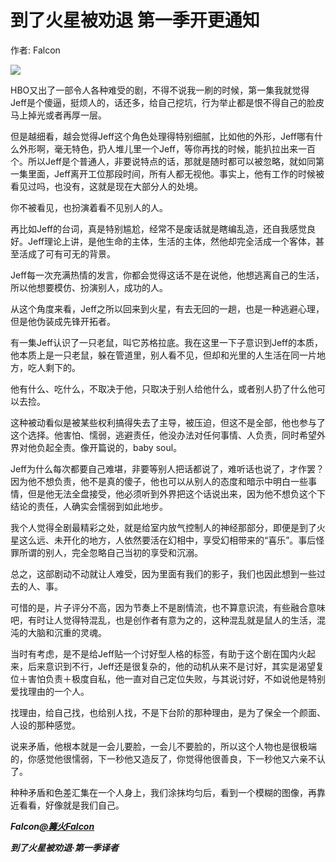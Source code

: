 # 到了火星被劝退 第一季开更通知

作者: Falcon

![](/image/到了火星被劝退%20第一季开更通知.webp)

HBO又出了一部令人各种难受的剧，不得不说我一刷的时候，第一集我就觉得Jeff是个傻逼，挺烦人的，话还多，给自己挖坑，行为举止都是恨不得自己的脸皮马上掉光或者再厚一层。

但是越细看，越会觉得Jeff这个角色处理得特别细腻，比如他的外形，Jeff哪有什么外形啊，毫无特色，扔人堆儿里一个Jeff，等你再找的时候，能扒拉出来一百个。所以Jeff是个普通人，非要说特点的话，那就是随时都可以被忽略，就如同第一集里面，Jeff离开工位那段时间，所有人都无视他。事实上，他有工作的时候被看见过吗，也没有，这就是现在大部分人的处境。

你不被看见，也扮演着看不见别人的人。

再比如Jeff的台词，真是特别尴尬，经常不是废话就是瞎编乱造，还自我感觉良好。Jeff理论上讲，是他生命的主体，生活的主体，然他却完全活成一个客体，甚至活成了可有可无的背景。

Jeff每一次充满热情的发言，你都会觉得这话不是在说他，他想逃离自己的生活，所以他想要模仿、扮演别人，成功的人。

从这个角度来看，Jeff之所以回来到火星，有去无回的一趟，也是一种逃避心理，但是他伪装成先锋开拓者。

有一集Jeff认识了一只老鼠，叫它苏格拉底。我在这里一下子意识到Jeff的本质，他本质上是一只老鼠，躲在管道里，别人看不见，但却和光里的人生活在同一片地方，吃人剩下的。

他有什么、吃什么，不取决于他，只取决于别人给他什么，或者别人扔了什么他可以去捡。

这种被动看似是被某些权利搞得失去了主导，被压迫，但这不是全部，他也参与了这个选择。他害怕、懦弱，逃避责任，他没办法对任何事情、人负责，同时希望外界对他负起全责。像开篇说的，baby soul。

Jeff为什么每次都要自己难堪，非要等别人把话都说了，难听话也说了，才作罢？因为他不想负责，他不是真的傻子，他也可以从别人的态度和暗示中明白一些事情，但是他无法全盘接受，他必须听到外界把这个话说出来，因为他不想负这个下结论的责任，人确实会懦弱到如此地步。

我个人觉得全剧最精彩之处，就是给室内放气控制人的神经那部分，即便是到了火星这么远、未开化的地方，人依然要活在幻相中，享受幻相带来的“喜乐”。事后怪罪所谓的别人，完全忽略自己当初的享受和沉溺。

总之，这部剧动不动就让人难受，因为里面有我们的影子，我们也因此想到一些过去的人、事。

可惜的是，片子评分不高，因为节奏上不是剧情流，也不算意识流，有些融合意味吧，有时让人觉得特混乱，也是创作者有意为之的，这种混乱就是鼠人的生活，混沌的大脑和沉重的灵魂。

当时有考虑，是不是给Jeff贴一个讨好型人格的标签，有助于这个剧在国内火起来，后来意识到不行，Jeff还是很复杂的，他的动机从来不是讨好，其实是渴望复位＋害怕负责＋极度自私，他一直对自己定位失败，与其说讨好，不如说他是特别爱找理由的一个人。

找理由，给自己找，也给别人找，不是下台阶的那种理由，是为了保全一个颜面、人设的那种感觉。

说来矛盾，他根本就是一会儿要脸，一会儿不要脸的，所以这个人物也是很极端的，你感觉他很懦弱，下一秒他又造反了，你觉得他很善良，下一秒他又六亲不认了。

种种矛盾和色差汇集在一个人身上，我们涂抹均匀后，看到一个模糊的图像，再靠近看看，好像就是我们自己。

***Falcon[@篝火Falcon](https://weibo.com/u/5239534420)***

***到了火星被劝退·第一季译者***